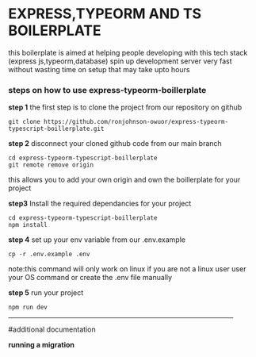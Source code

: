 # EXPRESS,TYPEORM AND TS BOILERPLATE
this boilerplate is aimed at helping people developing with this tech stack (express js,typeorm,database) spin up development server very fast without wasting time on setup that may take upto hours

### steps on how to use express-typeorm-boillerplate 

**step 1** 
the first step is to clone the project from our repository on github

```
git clone https://github.com/ronjohnson-owuor/express-typeorm-typescript-boillerplate.git
```
**step 2** 
disconnect your cloned github code from our main branch

```
cd express-typeorm-typescript-boillerplate
git remote remove origin
```
this allows you to add your own origin and own the boillerplate for your project

**step3**
Install the required dependancies for your project

```
cd express-typeorm-typescript-boillerplate
npm install
```

**step 4**
set up your env variable from our .env.example
```
cp -r .env.example .env
```
note:this command will only work on linux if you are not a linux user user your OS command or create the .env file manually

**step 5**
run your project

```
npm run dev 
```

<hr width="90%">

#additional documentation


**running a migration**